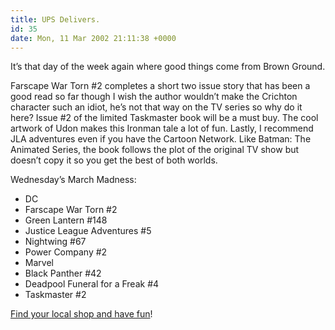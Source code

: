 ```yaml
---
title: UPS Delivers.
id: 35
date: Mon, 11 Mar 2002 21:11:38 +0000
---
```


It’s that day of the week again where good things come from Brown Ground.  

Farscape War Torn #2 completes a short two issue story that has been a good read so far though I wish the author wouldn’t make the Crichton character such an idiot, he’s not that way on the TV series so why do it here? Issue #2 of the limited Taskmaster book will be a must buy. The cool artwork of Udon makes this Ironman tale a lot of fun. Lastly, I recommend JLA adventures even if you have the Cartoon Network. Like Batman: The Animated Series, the book follows the plot of the original <span class="caps">TV</span> show but doesn’t copy it so you get the best of both worlds.  

Wednesday’s March Madness:

- <span class="caps">DC</span>  
- Farscape War Torn #2  
- Green Lantern #148  
- Justice League Adventures #5  
- Nightwing #67  
- Power Company #2  
- <span class="caps">Marvel</span>  
- Black Panther #42  
- Deadpool Funeral for a Freak #4  
- Taskmaster #2 

[Find your local shop and have fun](http://csls.diamondcomics.com/)!





